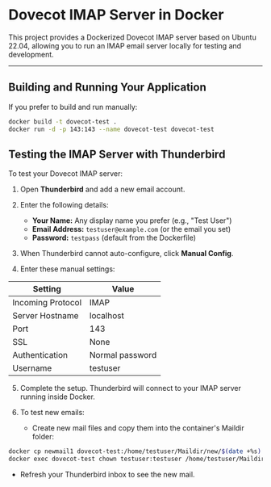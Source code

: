 # Dovecot IMAP Server in Docker

This project provides a Dockerized Dovecot IMAP server based on Ubuntu 22.04, allowing you to run an IMAP email server locally for testing and development.

---

## Building and Running Your Application

If you prefer to build and run manually:

```bash
docker build -t dovecot-test .
docker run -d -p 143:143 --name dovecot-test dovecot-test
```

<!-- ## Deploying Your Application to the Cloud

If your cloud uses a different CPU architecture than your development machine (e.g., Mac M1 vs amd64), build the image for the target platform:

```bash
docker build --platform=linux/amd64 -t myapp .
```

Then push the image to your registry:

```bash
docker push myregistry.com/myapp
```

Refer to Docker's getting started guide for more details. -->

## Testing the IMAP Server with Thunderbird

To test your Dovecot IMAP server:

1. Open **Thunderbird** and add a new email account.

2. Enter the following details:
   - **Your Name:** Any display name you prefer (e.g., "Test User")
   - **Email Address:** `testuser@example.com` (or the email you set)
   - **Password:** `testpass` (default from the Dockerfile)

3. When Thunderbird cannot auto-configure, click **Manual Config**.

4. Enter these manual settings:

| Setting | Value |
|---------|-------|
| Incoming Protocol | IMAP |
| Server Hostname | localhost |
| Port | 143 |
| SSL | None |
| Authentication | Normal password |
| Username | testuser |

5. Complete the setup. Thunderbird will connect to your IMAP server running inside Docker.

6. To test new emails:
   - Create new mail files and copy them into the container's Maildir folder:

```bash
docker cp newmail1 dovecot-test:/home/testuser/Maildir/new/$(date +%s).M001234.localhost
docker exec dovecot-test chown testuser:testuser /home/testuser/Maildir/new/*
```

   - Refresh your Thunderbird inbox to see the new mail.

<!-- ## Optional Next Steps

- Enable **SSL/TLS** for secure IMAP (IMAPS on port 993).
- Add an SMTP server (e.g., Postfix) to send and receive mail.
- Configure automatic mail delivery.
- Use a webmail client for browser-based access.

Feel free to reach out if you need help with these or any other customizations!# Dovecot IMAP Server in Docker

This project provides a Dockerized Dovecot IMAP server based on Ubuntu 22.04, allowing you to run an IMAP email server locally for testing and development.

---

## Building and Running Your Application

To build and start your application, run:

```bash
docker compose up --build
```

Or, if you prefer to build and run manually:

```bash
docker build -t dovecot-test .
docker run -d -p 143:143 --name dovecot-test dovecot-test
```

## Deploying Your Application to the Cloud

If your cloud uses a different CPU architecture than your development machine (e.g., Mac M1 vs amd64), build the image for the target platform:

```bash
docker build --platform=linux/amd64 -t myapp .
```

Then push the image to your registry:

```bash
docker push myregistry.com/myapp
```

Refer to Docker's getting started guide for more details.

## Testing the IMAP Server with Thunderbird

To test your Dovecot IMAP server:

1. Open **Thunderbird** and add a new email account.

2. Enter the following details:
   - **Your Name:** Any display name you prefer (e.g., "Test User")
   - **Email Address:** `testuser@example.com` (or the email you set)
   - **Password:** `testpass` (default from the Dockerfile)

3. When Thunderbird cannot auto-configure, click **Manual Config**.

4. Enter these manual settings:

| Setting | Value |
|---------|-------|
| Incoming Protocol | IMAP |
| Server Hostname | localhost |
| Port | 143 |
| SSL | None |
| Authentication | Normal password |
| Username | testuser |

5. Complete the setup. Thunderbird will connect to your IMAP server running inside Docker.

6. To test new emails:
   - Create new mail files and copy them into the container's Maildir folder:

```bash
docker cp newmail1 dovecot-test:/home/testuser/Maildir/new/$(date +%s).M001234.localhost
docker exec dovecot-test chown testuser:testuser /home/testuser/Maildir/new/*
```

   - Refresh your Thunderbird inbox to see the new mail.

## Optional Next Steps

- Enable **SSL/TLS** for secure IMAP (IMAPS on port 993).
- Add an SMTP server (e.g., Postfix) to send and receive mail.
- Configure automatic mail delivery.
- Use a webmail client for browser-based access.